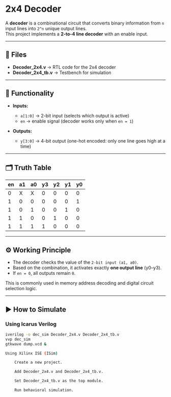 # 2x4 Decoder

A **decoder** is a combinational circuit that converts binary information from `n` input lines into `2^n` unique output lines.  
This project implements a **2-to-4 line decoder** with an enable input.

---

## 📂 Files
- **Decoder_2x4.v** → RTL code for the 2x4 decoder  
- **Decoder_2x4_tb.v** → Testbench for simulation  

---

## 🧮 Functionality
- **Inputs:**
  - `a[1:0]` → 2-bit input (selects which output is active)  
  - `en` → enable signal (decoder works only when `en = 1`)  

- **Outputs:**
  - `y[3:0]` → 4-bit output (one-hot encoded: only one line goes high at a time)  

---

## 🗂 Truth Table

| en | a1 | a0 | y3 | y2 | y1 | y0 |
|----|----|----|----|----|----|----|
| 0  |  X |  X |  0 |  0 |  0 |  0 |
| 1  |  0 |  0 |  0 |  0 |  0 |  1 |
| 1  |  0 |  1 |  0 |  0 |  1 |  0 |
| 1  |  1 |  0 |  0 |  1 |  0 |  0 |
| 1  |  1 |  1 |  1 |  0 |  0 |  0 |

---

## ⚙️ Working Principle
- The decoder checks the value of the `2-bit input (a1, a0)`.  
- Based on the combination, it activates exactly **one output line** (y0–y3).  
- If `en = 0`, all outputs remain `0`.  

This is commonly used in memory address decoding and digital circuit selection logic.

---

## ▶️ How to Simulate

### Using Icarus Verilog
```bash
iverilog -o dec_sim Decoder_2x4.v Decoder_2x4_tb.v
vvp dec_sim
gtkwave dump.vcd &

Using Xilinx ISE (ISim)

    Create a new project.

    Add Decoder_2x4.v and Decoder_2x4_tb.v.

    Set Decoder_2x4_tb.v as the top module.

    Run behavioral simulation.
